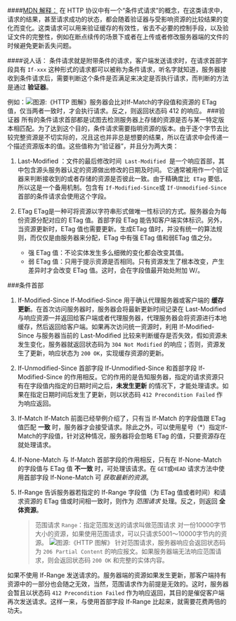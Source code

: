 ####[MDN 解释：](https://developer.mozilla.org/zh-CN/docs/Web/HTTP/Conditional_requests)
在 HTTP 协议中有一个“条件式请求”的概念，在这类请求中，请求的结果，甚至请求成功的状态，都会随着验证器与受影响资源的比较结果的变化而变化。这类请求可以用来验证缓存的有效性，省去不必要的控制手段，以及验证文件的完整性，例如在断点续传的场景下或者在上传或者修改服务器端的文件的时候避免更新丢失问题。

####说人话：
条件请求就是附带条件的请求，客户端发送请求时，在请求首部字段具有 `If-xxx` 这种形式的请求都可以被称为条件请求，听名字就知道，服务器接收到条件请求后，需要判断这个条件是否满足来决定是否执行请求，而判断的方法是通过 **验证器**。

例如：![图源:《HTTP 图解》](https://upload-images.jianshu.io/upload_images/26873565-a45721b33a917f9a.png?imageMogr2/auto-orient/strip%7CimageView2/2/w/600)服务器会比对If-Match的字段值和资源的 ETag 值，仅当两者一致时，才会执行请求。反之，则返回状态码 412 的响应。
###验证器
所有的条件请求首部都是试图去检测服务器上存储的资源是否与某一特定版本相匹配。为了达到这个目的，条件请求需要指明资源的版本。由于逐个字节去比较完整资源是不切实际的，况且这也并非总是想要的结果，所以在请求中会传递一个描述资源版本的值。这些值称为“验证器”，并且分为两大类：
1. Last-Modified ：文件的最后修改时间
 `Last-Modified`  是一个响应首部，其中包含源头服务器认定的资源做出修改的日期及时间。 它通常被用作一个验证器来判断接收到的或者存储的资源是否彼此一致。由于精确度比  `ETag` 要低，所以这是一个备用机制。包含有 `If-Modified-Since`或 `If-Unmodified-Since`首部的条件请求会使用这个字段。

2. ETag
ETag是一种可将资源以字符串形式做唯一性标识的方式。服务器会为每份资源分配对应的 ETag 值。首部字段 ETag 能告知客户端实体标识。另外，当资源更新时，ETag 值也需要更新。生成ETag 值时，并没有统一的算法规则，而仅仅是由服务器来分配，ETag 中有强 ETag 值和弱ETag 值之分。
    - 强 ETag 值：不论实体发生多么细微的变化都会改变其值。
    - 弱 ETag 值：只用于提示资源是否相同。只有资源发生了根本改变，产生差异时才会改变 ETag 值。这时，会在字段值最开始处附加 W/。

###条件首部
1. If-Modified-Since 
If-Modified-Since 用于确认代理服务器或客户端的 **缓存更新**。在首次访问服务器时，服务器会将最新更新时间记录在 Last-Modified 与响应资源一并返回给客户端或者代理服务器，代理服务器会将资源进行本地缓存，然后返回给客户端。如果再次访问统一资源时，利用 If-Modified-Since 与服务器当前的 Last-Modified 比较来判断缓存是否失效，假如资源未发生变化，服务器就返回状态码为 `304 Not Modified` 的响应；否则，资源发生了更新，响应状态为 `200 OK`，实现缓存资源的更新。

2. If-Unmodified-Since
首部字段 If-Unmodified-Since 和首部字段 If-Modified-Since 的作用相反。它的作用的是告知服务器，指定的请求资源只有在字段值内指定的日期时间之后，**未发生更新** 的情况下，才能处理请求。如果在指定日期时间后发生了更新，则以状态码 `412 Precondition Failed` 作为响应返回。

3. If-Match
If-Match 前面已经举例介绍了，只有当 If-Match 的字段值跟 ETag 值匹配 **一致** 时，服务器才会接受请求。除此之外，可以使用星号（*）指定If-Match的字段值，针对这种情况，服务器将会忽略 ETag 的值，只要资源存在就处理请求。

4. If-None-Match
与 If-Match 首部字段的作用相反，只有在 If-None-Match 的字段值与 ETag 值 **不一致** 时，可处理该请求。在 `GET`或`HEAD` 请求方法中使用首部字段 If-None-Match 可 *获取最新的资源*。

5. If-Range
告诉服务器若指定的 If-Range 字段值（为 ETag 值或者时间）和请求资源的 ETag 值或时间相一致时，则作为 *范围请求* 处理。反之，则返回 **全体资源**。
    >范围请求 `Range`：指定范围发送的请求叫做范围请求
对一份10000字节大小的资源，如果使用范围请求，可以只请求5001～10000字节内的资源。
![图源:《HTTP 图解》](https://upload-images.jianshu.io/upload_images/26873565-f88a222320b16349.png?imageMogr2/auto-orient/strip%7CimageView2/2/w/600)
针对范围请求，服务器响应会返回状态码为 `206 Partial Content` 的响应报文。如果服务器端无法响应范围请求，则会返回状态码 `200 OK` 和完整的实体内容。

如果不使用 If-Range 发送请求的。服务器端的资源如果发生更新，那客户端持有资源中的一部分也会随之无效，当然，范围请求作为前提是无效的。这时，服务器会暂且以状态码 `412 Precondition Failed` 作为响应返回，其目的是催促客户端再次发送请求。这样一来，与使用首部字段 If-Range 比起来，就需要花费两倍的功夫。



